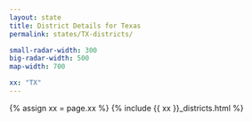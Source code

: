 ```yaml
---
layout: state
title: District Details for Texas
permalink: states/TX-districts/

small-radar-width: 300
big-radar-width: 500
map-width: 700

xx: "TX"
---
```


{% assign xx = page.xx %}
{% include {{ xx }}_districts.html %}